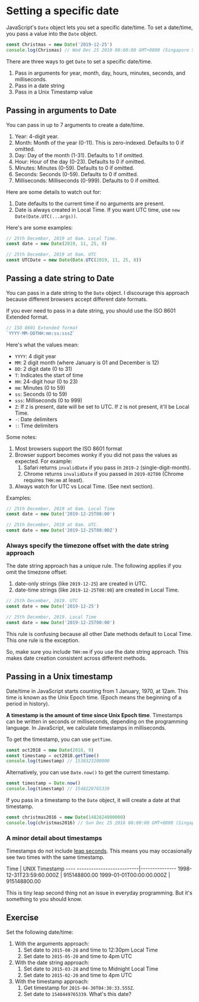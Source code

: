 # Setting a specific date

JavaScript's `Date` object lets you set a specific date/time. To set a date/time, you pass a value into the `Date` object. 

```js
const Christmas = new Date('2019-12-25')
console.log(Chrismas) // Wed Dec 25 2019 08:00:00 GMT+0800 (Singapore Standard Time)
```

There are three ways to get `Date` to set a specific date/time.

1. Pass in arguments for year, month, day, hours, minutes, seconds, and milliseconds. 
2. Pass in a date string 
3. Pass in a Unix Timestamp value 

## Passing in arguments to Date

You can pass in up to 7 arguments to create a date/time. 

1. Year: 4-digit year. 
2. Month: Month of the year (0-11). This is zero-indexed. Defaults to 0 if omitted.
3. Day: Day of the month (1-31). Defaults to 1 if omitted.
4. Hour: Hour of the day (0-23). Defaults to 0 if omitted.
5. Minutes: Minutes (0-59). Defaults to 0 if omitted.
6. Seconds: Seconds (0-59). Defaults to 0 if omitted.
7. Milliseconds: Milliseconds (0-999). Defaults to 0 if omitted.

Here are some details to watch out for: 

1. Date defaults to the current time if no arguments are present. 
2. Date is always created in Local Time. If you want UTC time, use `new Date(Date.UTC(...args))`. 

Here's are some examples: 

```js
// 25th December, 2019 at 8am. Local Time.
const date = new Date(2019, 11, 25, 8)
```

```js
// 25th December, 2019 at 8am. UTC
const UTCDate = new Date(Date.UTC(2019, 11, 25, 8))
```

## Passing a date string to Date

You can pass in a date string to the `Date` object. I discourage this approach because different browsers accept different date formats. 

If you ever need to pass in a date string, you should use the ISO 8601 Extended format. 

```js
// ISO 8601 Extended format
`YYYY-MM-DDTHH:mm:ss:sssZ`
```

Here's what the values mean: 

- `YYYY`: 4 digit year 
- `MM`: 2 digit month (where January is 01 and December is 12)
- `DD`: 2 digit date (0 to 31)
- `T`: Indicates the start of time
- `HH`: 24-digit hour (0 to 23) 
- `mm`: Minutes (0 to 59)
- `ss`: Seconds (0 to 59)
- `sss`: Milliseconds (0 to 999)
- `Z`: If `Z` is present, date will be set to UTC. If `Z` is not present, it'll be Local Time. 
- `-`: Date delimiters
- `:`: Time delimiters

Some notes: 

1. Most browsers support the ISO 8601 format
2. Browser support becomes wonky if you did not pass the values as expected. For example: 
	1. Safari returns `invalidDate` if you pass in `2019-2` (single-digit-month). 
	2. Chrome returns `invalidDate` if you passed in `2019-02T00` (Chrome requires `THH:mm` at least). 
3. Always watch for UTC vs Local Time. (See next section). 

Examples: 

```js
// 25th December, 2019 at 8am. Local Time
const date = new Date('2019-12-25T08:00')
```

```js
// 25th December, 2019 at 8am. UTC.
const date = new Date('2019-12-25T08:00Z')
```

### Always specify the timezone offset with the date string approach

The date string approach has a unique rule. The following applies if you omit the timezone offset:

1. date-only strings (like `2019-12-25`) are created in UTC. 
2. date-time strings (like `2019-12-25T08:00`) are created in Local Time. 

```js
// 25th December, 2019. UTC
const date = new Date('2019-12-25')
```

```js
// 25th December, 2019. Local Time
const date = new Date('2019-12-25T00:00')
```

This rule is confusing because all other Date methods default to Local Time. This one rule is the exception. 

So, make sure you include `THH:mm` if you use the date string approach. This makes date creation consistent across different methods. 

## Passing in a Unix timestamp

Date/time in JavaScript starts counting from 1 January, 1970, at 12am. This time is known as the Unix Epoch time. (Epoch means the beginning of a period in history). 

**A timestamp is the amount of time since Unix Epoch time**. Timestamps can be written in seconds or milliseconds, depending on the programming language. In JavaScript, we calculate timestamps in milliseconds. 

To get the timestamp, you can use `getTime`. 

```js
const oct2018 = new Date(2018, 9)
const timestamp = oct2018.getTime()
console.log(timestamp) // 1538323200000
```

Alternatively, you can use `Date.now()` to get the current timestamp. 

```js
const timestamp = Date.now()
console.log(timestamp) // 1548229765339
```

If you pass in a timestamp to the `Date` object, it will create a date at that timestamp. 

```js
const christmas2016 = new Date(1482624000000)
console.log(christmas2016) // Sun Dec 25 2016 08:00:00 GMT+0800 (Singapore Standard Time)
```

### A minor detail about timestamps

Timestamps do not include [leap seconds][1]. This means you may occasionally see two times with the same timestamp. 

Time                     | UNIX Timestamp
\---- --------------------------|---------------
1998-12-31T23:59:60.000Z | 915148800.00
1999-01-01T00:00:00.000Z | 915148800.00

This is tiny leap second thing not an issue in everyday programming. But it's something to you should know. 

## Exercise

Set the following date/time: 

1. With the arguments approach: 
	1. Set date to `2015-08-28` and time to 12:30pm Local Time
	2. Set date to `2015-05-20` and time to 4pm UTC
2. With the date string approach: 
	1. Set date to `2015-03-28` and time to Midnight Local Time
	2. Set date to `2015-02-20` and time to 4pm UTC
3. With the timestamp approach: 
	1. Get timestamp for `2015-04-30T04:30:33.555Z`.
	2. Set date to `1548449765339`. What's this date?

[1]:	https://www.timeanddate.com/time/leapseconds.html
